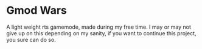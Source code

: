 # Gmod Wars
 A light weight rts gamemode, made during my free time. I may or may not give up on this depending on my sanity, if you want to continue this project, you sure can do so.